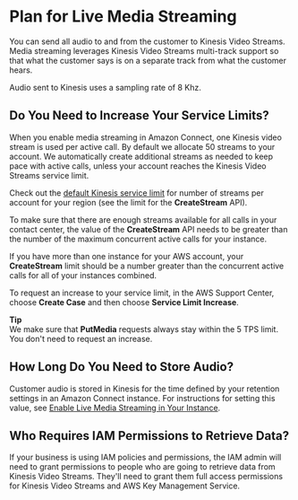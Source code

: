 # Plan for Live Media Streaming<a name="plan-live-media-streams"></a>

You can send all audio to and from the customer to Kinesis Video Streams\. Media streaming leverages Kinesis Video Streams multi\-track support so that what the customer says is on a separate track from what the customer hears\. 

Audio sent to Kinesis uses a sampling rate of 8 Khz\.

## Do You Need to Increase Your Service Limits?<a name="create-streams-service-limit"></a>

When you enable media streaming in Amazon Connect, one Kinesis video stream is used per active call\. By default we allocate 50 streams to your account\. We automatically create additional streams as needed to keep pace with active calls, unless your account reaches the Kinesis Video Streams service limit\.

Check out the [default Kinesis service limit](https://docs.aws.amazon.com/kinesisvideostreams/latest/dg/limits.html) for number of streams per account for your region \(see the limit for the **CreateStream** API\)\.

To make sure that there are enough streams available for all calls in your contact center, the value of the **CreateStream** API needs to be greater than the number of the maximum concurrent active calls for your instance\.

If you have more than one instance for your AWS account, your **CreateStream** limit should be a number greater than the concurrent active calls for all of your instances combined\.

To request an increase to your service limit, in the AWS Support Center, choose **Create Case** and then choose **Service Limit Increase**\.

**Tip**  
We make sure that **PutMedia** requests always stay within the 5 TPS limit\. You don't need to request an increase\.

## How Long Do You Need to Store Audio?<a name="storing-audio-streams"></a>

Customer audio is stored in Kinesis for the time defined by your retention settings in an Amazon Connect instance\. For instructions for setting this value, see [Enable Live Media Streaming in Your Instance](enable-live-media-streams.md)\.

## Who Requires IAM Permissions to Retrieve Data?<a name="perms-audio-streams"></a>

If your business is using IAM policies and permissions, the IAM admin will need to grant permissions to people who are going to retrieve data from Kinesis Video Streams\. They'll need to grant them full access permissions for Kinesis Video Streams and AWS Key Management Service\.